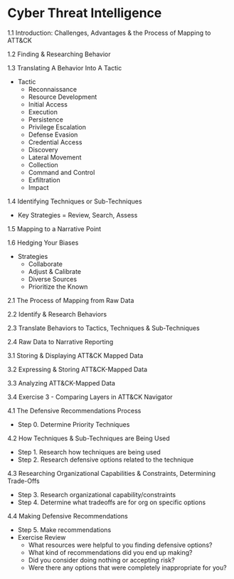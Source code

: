 # Cyber Threat Intelligence

1.1 Introduction: Challenges, Advantages & the Process of Mapping to ATT&CK

1.2 Finding & Researching Behavior

1.3 Translating A Behavior Into A Tactic
* Tactic
  - Reconnaissance
  - Resource Development
  - Initial Access
  - Execution
  - Persistence
  - Privilege Escalation
  - Defense Evasion
  - Credential Access
  - Discovery
  - Lateral Movement
  - Collection
  - Command and Control
  - Exfiltration
  - Impact

1.4 Identifying Techniques or Sub-Techniques
* Key Strategies = Review, Search, Assess

1.5 Mapping to a Narrative Point

1.6 Hedging Your Biases
* Strategies
  - Collaborate
  - Adjust & Calibrate
  - Diverse Sources
  - Prioritize the Known

2.1 The Process of Mapping from Raw Data

2.2 Identify & Research Behaviors

2.3 Translate Behaviors to Tactics, Techniques & Sub-Techniques

2.4 Raw Data to Narrative Reporting

3.1 Storing & Displaying ATT&CK Mapped Data

3.2 Expressing & Storing ATT&CK-Mapped Data

3.3 Analyzing ATT&CK-Mapped Data 

3.4 Exercise 3 - Comparing Layers in ATT&CK Navigator

4.1 The Defensive Recommendations Process

* Step 0. Determine Priority Techniques

4.2 How Techniques & Sub-Techniques are Being Used

* Step 1. Research how techniques are being used
* Step 2. Research defensive options related to the technique

4.3 Researching Organizational Capabilities & Constraints, Determining Trade-Offs

* Step 3. Research organizational capability/constraints
* Step 4. Determine what tradeoffs are for org on specific options

4.4 Making Defensive Recommendations

* Step 5. Make recommendations
* Exercise Review
  - What resources were helpful to you finding defensive options?
  - What kind of recommendations did you end up making?
  - Did you consider doing nothing or accepting risk?
  - Were there any options that were completely inappropriate for you?
 
